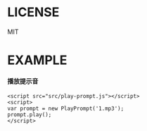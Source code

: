LICENSE
=================

MIT

EXAMPLE
=================

#### 播放提示音

```
<script src="src/play-prompt.js"></script>
<script>
var prompt = new PlayPrompt('1.mp3');
prompt.play();
</script>
```
